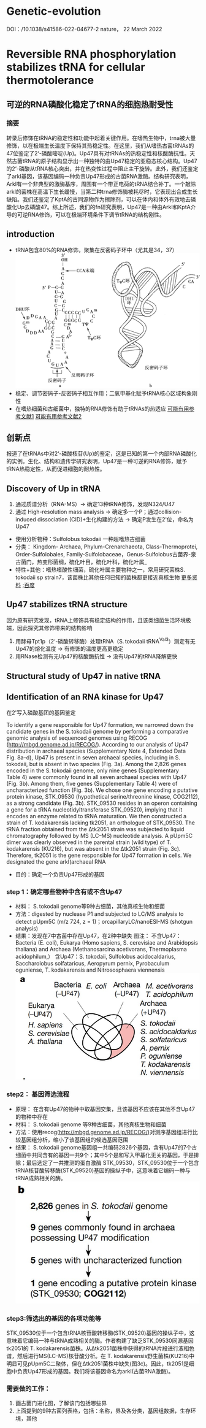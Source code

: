 # Genetic-evolution
DOI：/10.1038/s41586-022-04677-2
nature， 22 March 2022

# Reversible RNA phosphorylation stabilizes tRNA for cellular thermotolerance
## 可逆的RNA磷酸化稳定了tRNA的细胞热耐受性  
### 摘要
转录后修饰在tRNA的稳定性和功能中起着关键作用。在嗜热生物中，trna被大量修饰，以在极端生长温度下保持其热稳定性。在这里，我们从嗜热古菌tRNAs的47位鉴定了2‘-磷酸嘧啶(Up)。Up47具有对tRNAs的热稳定性和核酸酶抗性。天然古菌tRNA的原子结构显示出一种独特的由Up47稳定的亚稳态核心结构。Up47的2‘-磷酸从tRNA核心突出，并在热变性过程中阻止主干旋转。此外，我们还鉴定了arkI基因，该基因编码一种负责Up47形成的古菌RNA激酶。结构研究表明，ArkI有一个非典型的激酶基序，周围有一个带正电荷的tRNA结合补丁。一个敲除arkI的菌株在高温下生长缓慢，当第二种trna修饰酶被耗尽时，它表现出合成生长缺陷。我们还鉴定了KptA的古同源物作为擦除剂，可以在体内和体外有效地去磷酸化Up去磷酸47。综上所述，我们的fn研究表明，Up47是一种由ArkI和KptA介导的可逆RNA修饰，可以在极端环境条件下调节tRNA的结构刚性。



## introduction   
* tRNA包含80%的RNA修饰，聚集在反密码子环中（尤其是34，37）![tRNA](./pictures/tRNA.jpg)
* 稳定、调节密码子-反密码子相互作用；二氧甲基化赋予tRNA核心区域构象刚性
* 在嗜热细菌和古细菌中，独特的RNA修饰有助于tRNAs的热适应
[可能有用参考文献1](./references/1-microorganisms-2018-06-00110.pdf)
[可能有用参考文献2](./references/2-biomolecules-2017-07-00035.pdf)

## 创新点  
报道了在tRNAs中对2‘-磷酸核苷(Up)的鉴定，这是已知的第一个内部RNA磷酸化的实例。生化、结构和遗传学研究表明，Up47是一种可逆的RNA修饰，赋予tRNA热稳定性，从而促进细胞的耐热性。


## Discovery of Up in tRNA  

1. 通过质谱分析（RNA-MS）→ 确定13种tRNA修饰，发现N324/U47
2. 通过 High-resolution mass analysis → 确定多一个P；通过collision-induced dissociation (CID)+生化构建的方法 → 确定P发生在2'位，命名为Up47
* 使用分析物种：Sulfolobus tokodaii 一种超嗜热古细菌
* 分类： Kingdom- Archaea, Phylum-Crenarchaeota, Class-Thermoprotei, Order-Sulfolobales, Family-Sulfolobaceae，Genus-Sulfolobus古菌界-泉古菌门，热变形菌纲，硫化叶目，硫化叶科，硫化叶属_
* 特性+其他：嗜热嗜酸性细菌，硫化叶属主要物种之一，常用研究菌株S. tokodaii sp strain7，该菌株比其他任何已知的菌株都更接近真核生物
[更多资料](https://microbewiki.kenyon.edu/index.php/Sulfolobus_tokodaii) ;[百度](https://baike.so.com/doc/1127915-1193240.html)

## Up47 stabilizes tRNA structure  

因为原有研究发现，tRNA上修饰具有稳定结构的作用，且该类细菌生活环境极端，因此探究其修饰带来的结构影响

1. 用酵母Tpt1p（2‘-磷酸转移酶）处理tRNA（S. tokodaii tRNA<sup>Val3</sup>）测定有无Up47的熔化温度 → 有修饰的温度更高更稳定
2. 用RNase检测有无Up47的核酸酶抗性 → 没有Up47的tRNA降解更快

## Structural study of Up47 in native tRNA  

## Identification of an RNA kinase for Up47 
  在2'写入磷酸基团的基因鉴定  

To identify a gene responsible for Up47 formation, we narrowed down the candidate genes in the S. tokodaii genome by performing a comparative genomic analysis of sequenced genomes using RECOG (http://mbgd.genome.ad.jp/RECOG/). According to our analysis of Up47 distribution in archaeal species (Supplementary Note 4, Extended Data Fig. 8a–d), Up47 is present in seven archaeal species, including in S. tokodaii, but is absent in two species (Fig. 3a). Among the 2,826 genes encoded in the S. tokodaii genome, only nine genes (Supplementary Table 4) were commonly found in all seven archaeal species with Up47 (Fig. 3b). Among them, five genes (Supplementary Table 4) were of uncharacterized function (Fig. 3b). We chose one gene encoding a putative protein kinase, STK_09530 (hypothetical serine/threonine kinase, COG2112), as a strong candidate (Fig. 3b). STK_09530 resides in an operon containing a gene for a tRNA nucleotidyltransferase STK_09520), implying that it encodes an enzyme related to tRNA maturation. We then constructed a strain of T. kodakarensis lacking tk2051, an orthologue of STK_09530. The tRNA fraction obtained from the Δtk2051 strain was subjected to liquid chromatography followed by MS (LC–MS) nucleotide analysis. A pUpm5C dimer was clearly observed in the parental strain (wild type) of T. kodakarensis (KU216), but was absent in the Δtk2051 strain (Fig. 3c). Therefore, tk2051 is the gene responsible for Up47 formation in cells. We designated the gene arkI(archaeal RNA
* 目的：确定一个负责Up47形成的基因  
### step 1：确定哪些物种中含有或不含Up47
* 材料： S. tokodaii genome等9种古细菌，其他真核生物和细菌
* 方法：digested by nuclease P1 and subjected to LC/MS analysis to detect pUpm5C (m/z 724, z = 1)；orcapillaryLC/nanoESI-MS (shotgun analysis)
* 结果：发现在7中古菌中存在Up47，在2种中缺失
图注：
不含Up47：Bacteria (E. coli), Eukarya (Homo sapiens, S. cerevisiae and Arabidopsis thaliana) and Archaea (Methanosarcina acetivorans, 
Thermoplasma acidophilum,）
含Up47：S. tokodaii, Sulfolobus acidocaldarius, Saccharolobus solfataricus, Aeropyrum pernix, Pyrobaculum oguniense, T. kodakarensis and Nitrososphaera viennensis  
![韦恩图](./pictures/%E5%88%86%E5%B8%83%E9%9F%A6%E6%81%A9%E5%9B%BE.jpg)
### step2： 基因筛选流程    
* 原理： 在含有Up47的物种中取基因交集，且该基因不应该在其他不含Up47的物种中存在
* 材料： S. tokodaii genome 等9种古细菌，其他真核生物和细菌
* 方法：使用recog(http://mbgd.genome.ad.jp/RECOG/)对测序基因组进行比较基因组分析，缩小了该基因组的候选基因范围
* 结果： S. tokodaii genome基因组一共编码2826个基因，含有Up47的7个古细菌中共同含有的基因一共9个；其中5个是和写入甲基化无关的基因，于是排除；最后选定了一共推测的蛋白激酶 STK_09530，STK_09530位于一个包含tRNA核苷酸转移酶(STK_09520)基因的操纵子中，这意味着它编码一种与tRNA成熟相关的酶。  
![筛选流程图](./pictures/%E7%AD%9B%E9%80%89%E6%B5%81%E7%A8%8B%E5%9B%BE.jpg)  

### step3:筛选出的基因的各项功能等  
STK_09530位于一个包含tRNA核苷酸转移酶(STK_09520)基因的操纵子中，这意味着它编码一种与tRNA成熟相关的酶。作者构建了缺乏STK_09530同源基因tk2051的 T. kodakarensis菌株。从Δtk2051菌株中获得的tRNA片段进行液相色谱，然后进行MS(LC-MS)核苷酸分析。在 T. kodakarensis野生菌株(KU216)中明显可见pUpm5C二聚体，但在Δtk2051菌株中缺失(图3c)。因此，tk2051是细胞中负责Up47形成的基因。我们将该基因命名为arkI(古菌RNA激酶)。

### 需要做的工作：
1. 画古菌门进化图，了解该门包括哪些界
2. 上面提到的9种古菌列表格，包括：名称，界及各分类，基因组数据，生存环境，其他


